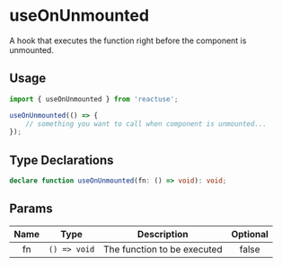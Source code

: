 # useOnUnmounted

A hook that executes the function right before the component is unmounted.

## Usage

```ts
import { useOnUnmounted } from 'reactuse';

useOnUnmounted(() => {
    // something you want to call when component is unmounted...
});
```

## Type Declarations

```ts
declare function useOnUnmounted(fn: () => void): void;
```

## Params

| Name |     Type     |         Description         | Optional |
| :--: | :----------: | :-------------------------: | :------: |
|  fn  | `() => void` | The function to be executed |  false   |
